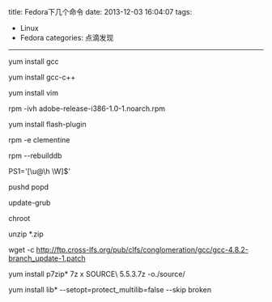 title: Fedora下几个命令
date: 2013-12-03 16:04:07
tags: 
- Linux
- Fedora
categories: 点滴发现
---

yum install gcc

yum install gcc-c++

yum install vim

rpm -ivh adobe-release-i386-1.0-1.noarch.rpm 

yum install flash-plugin

rpm -e clementine

rpm --rebuilddb

PS1='[\u@\h \W]\$'

pushd  popd

update-grub

chroot
<!--more-->

unzip *.zip


wget -c http://ftp.cross-lfs.org/pub/clfs/conglomeration/gcc/gcc-4.8.2-branch_update-1.patch


yum install p7zip*
7z x SOURCE\ 5.5.3.7z -o./source/

yum install lib* --setopt=protect_multilib=false --skip broken
